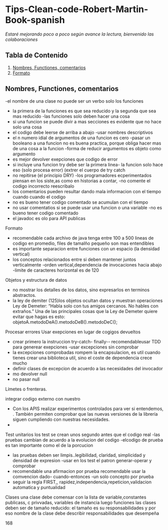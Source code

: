 # Tips-Clean-code-Robert-Martin-Book-spanish
 *Estaré mejorando poco a poco según avance la lectura, bienvenido las colaboraciones*
## Tabla de Contenido
  1. [Nombres, Functiones, comentarios](#nombres-functiones-comentarios)
  1. [Formato](#formato)

## Nombres, Functiones, comentarios
-el nombre de una clase no puede ser un verbo  solo los funciones
- la primera de la funciones es que sea reducido y la segunda que sea mas reducido
-las funciones solo deben hacer una cosa
- si una funcion se puede divir a mas secciones es evidente que no hace solo una cosa
- el codigo debe leerse de arriba a abajo
-usar nombres descriptivos
- el n numero idial de argumentos de una funcion es  cero
-pasar un booleano a una funcion no es buena practica, porque obliga hacer mas de una cosa a la funcion
-forma de reducir argumentos es objeto como argumento
- es mejor devolver exepciones que codigo de error
- si incluye una funcion try debe ser la primera linea- la funcion solo hace eso (solo procesa error) (extrer el cuerpo de try catch
- no repitirse (el principio DRY)
-los programadores ecperimentados piensan en los siste,as como en historias a contar,
-no comente el codigo incorrecto reescribalo
- los comentarios pueden resultar dando mala informacion con el tiempo cuando cuando el codigo
- no es bueno tener codigo comentado se acumulan con el tiempo
- no usar comentatios si se puede usar una funcion o una variable
-no es bueno tener codigo comentado
- el javadoc es olo para API publicas

Formato
- recomendable cada archivo de java tenga entre 100 a 500 lineas de codigo en promedio, files de tamalño pequeño son mas entendibles
- es importante separacion entre funciones con un espacio (la densidad vertical)
- los conceptos relacionados entre si deben mantener juntos verticalmente
-orden vertical,dependencia de invocaciones hacia abajo
-limite de caracteres horizontal es de 120

Objetos y estructura de datos
- no mostrar los detalles de los datos, sino expresarlos en terminos abstractos.
- la ley de demiter   (125)los objetos ocultan datos y muestran operaciones  Ley de Demeter: “Habla solo con tus amigos cercanos. No hables con extraños.”
Una de las principales cosas que la Ley de Demeter quiere evitar que hagas es esto:
objetoA.metodoDeA().metodoDeB().metodoDeC();

Procesar errores
Usar exepciones en lugar de cogigos devueltos
- crear primero la instruccion try-catch- finally-- recomendableusar TDD para generear exepciones
-usar excepciones sin comprobar
- la excepciones comprobadas rompem la encapsulacion, es util cuando tienes crear una biblioteca util, sino el coste de dependencia crece mucho
- definir clases de excepcion de acuerdo a las necesidades del invocador
- mo devolver null
- no pasar null


Límetes o frenteras.

integrar codigo externo con nuestro
- Con los APIS realizar experimentos controlados para ver si entendemos, 
. También permiten comprobar que las nuevas versiones de la librería siguen cumpliendo con nuestras necesidades.
-
Test unitarios
los test se crean unos segundo antes que el codigo real
-las pruebas cambian de acuerdo a la evolucion del codigo
-elcodigo de prueba es tan importante como el de la porcucion
- las pruebas deben ser limpis..legibilidad, claridad, simplicidad y densidad de expresion
-usar en los test el patron  generar-operar y comprobar
- recomendable una afirmacion por prueba  recomendable usar la comvencion dado- cuando-entonces
-un solo concepto por prueba
- seguir la regla FIRST,, rapidez,independencia,repeticion,validacion automatica y puntualidad


Clases
una clase debe comensar con la lista de variable,constantes publicass, c privvadas, variables de instancia luego funciones
las clases deben ser de tamaño reducido: el tamaño es su responsabilidades y por eso nombre de la clase debe describir responsabilidades que desempeña




168
